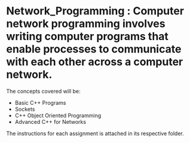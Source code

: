 # Network_Programming : Computer network programming involves writing computer programs that enable processes to communicate with each other across a computer network.

The concepts covered will be:
- Basic C++ Programs
- Sockets
- C++ Object Oriented Programming 
- Advanced C++ for Networks

The instructions for each assignment is attached in its respective folder.
